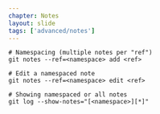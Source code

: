 ```yaml
---
chapter: Notes
layout: slide
tags: ['advanced/notes']
---
```


    # Namespacing (multiple notes per "ref")
    git notes --ref=<namespace> add <ref>
    
    # Edit a namespaced note
    git notes --ref=<namespace> edit <ref>

    # Showing namespaced or all notes
    git log --show-notes="[<namespace>][*]"
